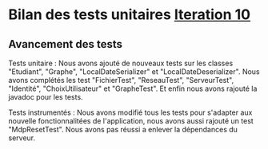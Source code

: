 # Bilan des tests unitaires [Iteration 10](https://github.com/L3-Info-Miage-Universite-Cote-D-Azur/pl2020-plpld/milestone/10)

## Avancement des tests
Tests unitaire :
Nous avons ajouté de nouveaux tests sur les classes "Etudiant", "Graphe", "LocalDateSerializer" et "LocalDateDeserializer".
Nous avons complétés les test "FichierTest", "ReseauTest", "ServeurTest", "Identité", "ChoixUtilisateur" et "GrapheTest".
Et enfin nous avons rajouté la javadoc pour les tests.

Tests instrumentés :
Nous avons modifié tous les tests pour s'adapter aux nouvelle fonctionnalitées de l'application, nous avons aussi rajouté un test "MdpResetTest".
Nous avons pas réussi a enlever la dépendances du serveur.
